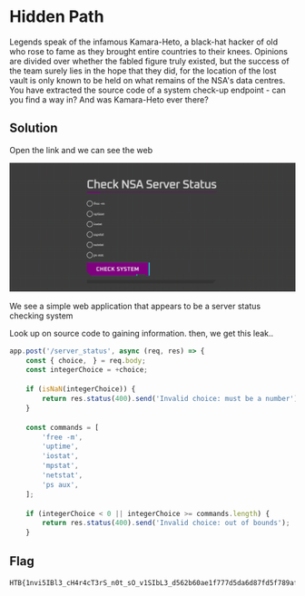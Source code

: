 # Hidden Path

Legends speak of the infamous Kamara-Heto, a black-hat hacker of old who rose to fame as they brought entire countries to their knees. Opinions are divided over whether the fabled figure truly existed, but the success of the team surely lies in the hope that they did, for the location of the lost vault is only known to be held on what remains of the NSA's data centres. You have extracted the source code of a system check-up endpoint - can you find a way in? And was Kamara-Heto ever there?

## Solution

Open the link and we can see the web

![hidenpath](/hackthebox/tryout/assets/hidenpath.PNG)

We see a simple web application that appears to be a server status checking system

Look up on source code to gaining information.
then, we get this leak..

```js
app.post('/server_status', async (req, res) => {
    const { choice,ㅤ} = req.body;
    const integerChoice = +choice;
    
    if (isNaN(integerChoice)) {
        return res.status(400).send('Invalid choice: must be a number');
    }

    const commands = [
        'free -m',
        'uptime',
        'iostat',
        'mpstat',
        'netstat',
        'ps aux',ㅤ
    ];

    if (integerChoice < 0 || integerChoice >= commands.length) {
        return res.status(400).send('Invalid choice: out of bounds');
    }
```



## Flag
    HTB{1nvi5IBl3_cH4r4cT3rS_n0t_sO_v1SIbL3_d562b60ae1f777d5da6d87fd5f789af4}